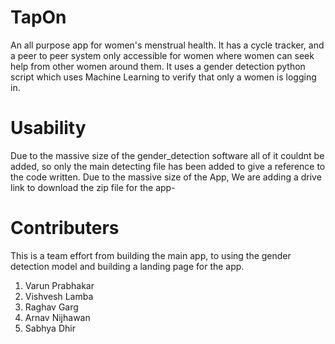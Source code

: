 # TapOn
An all purpose app for women's menstrual health. It has a cycle tracker, 
and a peer to peer system only accessible for women where women can seek help from other women around them. 
It uses a gender detection python script which uses Machine Learning to verify that only a women is logging in.

# Usability
Due to the massive size of the gender_detection software all of it couldnt be added, so only the main detecting file has been added to give a reference to the code written. 
Due to the massive size of the App, We are adding a drive link to download the zip file for the app- 

# Contributers
This is a team effort from building the main app, to using the gender detection model and building a landing page for the app.
1. Varun Prabhakar
2. Vishvesh Lamba
3. Raghav Garg
4. Arnav Nijhawan
5. Sabhya Dhir
